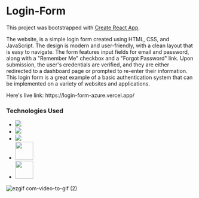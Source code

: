 # Login-Form

This project was bootstrapped with [Create React App](https://github.com/facebook/create-react-app).
<p> The website, is a simple login form created using HTML, CSS, and JavaScript. The design is modern and user-friendly, with a clean layout that is easy to navigate. The form features input fields for email and password, along with a "Remember Me" checkbox and a "Forgot Password" link. Upon submission, the user's credentials are verified, and they are either redirected to a dashboard page or prompted to re-enter their information. This login form is a great example of a basic authentication system that can be implemented on a variety of websites and applications.</p>
Here's live link: https://login-form-azure.vercel.app/

<h3>Technologies Used </h3>
<ul>
<li> <img src="https://img.icons8.com/color/48/000000/html-5--v1.png"/></li> <li> <img src="https://img.icons8.com/color/48/000000/css3.png"/></li>  
<li> <img src="https://img.icons8.com/color/48/000000/javascript--v2.png"/> </li> 
<li><img src="https://upload.wikimedia.org/wikipedia/commons/a/a7/React-icon.svg"  width="48" height="48"/> </li>
<li><img src="https://upload.wikimedia.org/wikipedia/commons/b/b2/Bootstrap_logo.svg"  width="48" height="48"/></li>
</ul>



![ezgif com-video-to-gif (2)](https://user-images.githubusercontent.com/110029115/236688355-3ccd3a29-3fe8-47f9-9da4-519d4b70823f.gif)
